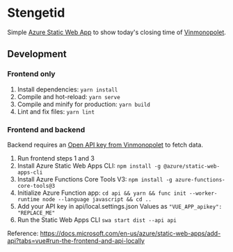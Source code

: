 # Stengetid

Simple [Azure Static Web App](https://docs.microsoft.com/en-us/azure/static-web-apps/overview) to show today's closing time of [Vinmonopolet](https://www.vinmonopolet.no/).

## Development

### Frontend only

1. Install dependencies: `yarn install`
2. Compile and hot-reload: `yarn serve`
3. Compile and minify for production: `yarn build`
4. Lint and fix files: `yarn lint`

### Frontend and backend

Backend requires an [Open API key from Vinmonopolet](https://api.vinmonopolet.no/products/open) to fetch data.

1. Run frontend steps 1 and 3
2. Install Azure Static Web Apps CLI: `npm install -g @azure/static-web-apps-cli`
3. Install Azure Functions Core Tools V3: `npm install -g azure-functions-core-tools@3`
4. Initialize Azure Function app: `cd api && yarn && func init --worker-runtime node --language javascript && cd ..`
5. Add your API key in api/local.settings.json Values as `"VUE_APP_apikey": "REPLACE_ME"`
6. Run the Static Web Apps CLI `swa start dist --api api`

Reference: <https://docs.microsoft.com/en-us/azure/static-web-apps/add-api?tabs=vue#run-the-frontend-and-api-locally>
